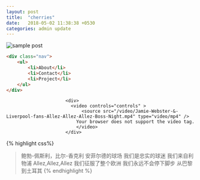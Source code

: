```yaml
---
layout: post
title:  "cherries"
date:   2018-05-02 11:38:38 +0530
categories: admin update
---
```


![sample post]({{site.baseurl}}/images/0682.jpg)

```html
<div class="nav">
    <ul>
        <li>About</li>
        <li>Contact</li>
        <li>Project</li>
    </ul>
</div>
```
                          <div>
                            <video controls="controls" >
                                <source src="/video/Jamie-Webster-&-Liverpool-fans-Allez-Allez-Allez-Boss-Night.mp4" type="video/mp4" />
                              Your browser does not support the video tag.
                              </video>
                          </div>
{% highlight css%}
>鲍勃-佩斯利，比尔-香克利 
>安菲尔德的球场 
>我们是忠实的球迷 
>我们来自利物浦 
>Allez,Allez,Allez 
>我们征服了整个欧洲 
>我们永远不会停下脚步
>从巴黎到土耳其 
{% endhighlight %}


